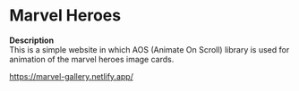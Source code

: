 # Marvel Heroes

<b>Description</b><br>
This is a simple website in which AOS (Animate On Scroll) library is used for animation of the marvel heroes image cards.

https://marvel-gallery.netlify.app/
